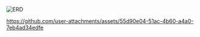 ![ERD](https://github.com/user-attachments/assets/82f104c7-1cba-4347-8b4e-65922ec3990d)

https://github.com/user-attachments/assets/55d90e04-51ac-4b60-a4a0-7eb4ad34edfe
